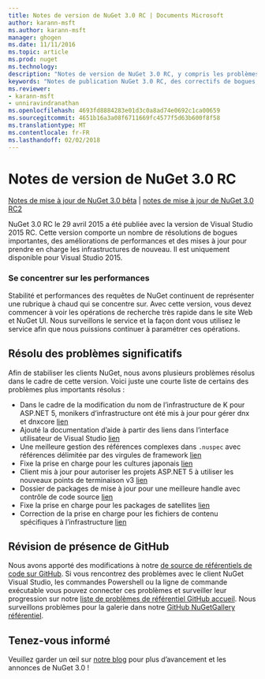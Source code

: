 ```yaml
---
title: Notes de version de NuGet 3.0 RC | Documents Microsoft
author: karann-msft
ms.author: karann-msft
manager: ghogen
ms.date: 11/11/2016
ms.topic: article
ms.prod: nuget
ms.technology: 
description: "Notes de version de NuGet 3.0 RC, y compris les problèmes connus, les correctifs de bogues, les fonctionnalités ajoutées et dcr."
keywords: "Notes de publication NuGet 3.0 RC, des correctifs de bogues, problèmes connus, ajouté des fonctionnalités, DCR"
ms.reviewer:
- karann-msft
- unniravindranathan
ms.openlocfilehash: 4693fd8884283e01d3c0a8ad74e0692c1ca00659
ms.sourcegitcommit: 4651b16a3a08f6711669fc4577f5d63b600f8f58
ms.translationtype: MT
ms.contentlocale: fr-FR
ms.lasthandoff: 02/02/2018
---
```

# <a name="nuget-30-rc-release-notes"></a>Notes de version de NuGet 3.0 RC

[Notes de mise à jour de NuGet 3.0 bêta](../release-notes/nuget-3.0-beta.md) | [notes de mise à jour de NuGet 3.0 RC2](../release-notes/nuget-3.0-RC2.md)

NuGet 3.0 RC le 29 avril 2015 a été publiée avec la version de Visual Studio 2015 RC. Cette version comporte un nombre de résolutions de bogues importantes, des améliorations de performances et des mises à jour pour prendre en charge les infrastructures de nouveau.  Il est uniquement disponible pour Visual Studio 2015.

### <a name="continued-focus-on-performance"></a>Se concentrer sur les performances

Stabilité et performances des requêtes de NuGet continuent de représenter une rubrique à chaud qui se concentre sur.  Avec cette version, vous devez commencer à voir les opérations de recherche très rapide dans le site Web et NuGet UI.  Nous surveillons le service et la façon dont vous utilisez le service afin que nous puissions continuer à paramétrer ces opérations.

## <a name="significant-issues-resolved"></a>Résolu des problèmes significatifs

Afin de stabiliser les clients NuGet, nous avons plusieurs problèmes résolus dans le cadre de cette version.  Voici juste une courte liste de certains des problèmes plus importants résolus :

* Dans le cadre de la modification du nom de l’infrastructure de K pour ASP.NET 5, monikers d’infrastructure ont été mis à jour pour gérer dnx et dnxcore [lien](https://github.com/NuGet/Home/issues/215)
* Ajouté la documentation d’aide à partir des liens dans l’interface utilisateur de Visual Studio [lien](https://github.com/NuGet/Home/issues/232)
* Une meilleure gestion des références complexes dans `.nuspec` avec références délimitée par des virgules de framework [lien](https://github.com/NuGet/Home/issues/276)
* Fixe la prise en charge pour les cultures japonais [lien](https://github.com/NuGet/Home/issues/253)
* Client mis à jour pour autoriser les projets ASP.NET 5 à utiliser les nouveaux points de terminaison v3 [lien](https://github.com/NuGet/Home/issues/219)
* Dossier de packages de mise à jour pour une meilleure handle avec contrôle de code source [lien](https://github.com/NuGet/Home/issues/56)
* Fixe la prise en charge pour les packages de satellites [lien](https://github.com/NuGet/Home/issues/17)
* Correction de la prise en charge pour les fichiers de contenu spécifiques à l’infrastructure [lien](https://github.com/NuGet/Home/issues/18)

## <a name="github-presence-overhaul"></a>Révision de présence de GitHub

Nous avons apporté des modifications à notre [de source de référentiels de code sur GitHub](http://github.com/nuget/home).  Si vous rencontrez des problèmes avec le client NuGet Visual Studio, les commandes Powershell ou la ligne de commande exécutable vous pouvez connecter ces problèmes et surveiller leur progression sur notre [liste de problèmes de référentiel GitHub accueil](http://github.com/nuget/home/issues).  Nous surveillons problèmes pour la galerie dans notre [GitHub NuGetGallery référentiel](http://github.com/nuget/NuGetGallery/issues).


## <a name="stay-tuned"></a>Tenez-vous informé

Veuillez garder un œil sur [notre blog](http://blog.nuget.org) pour plus d’avancement et les annonces de NuGet 3.0 !